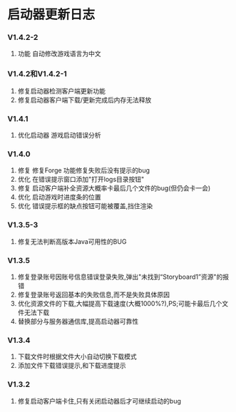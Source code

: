 # 启动器更新日志

### V1.4.2-2

1. 功能 自动修改游戏语言为中文

### V1.4.2和V1.4.2-1

1. 修复启动器检测客户端更新功能
2. 修复启动器客户端下载/更新完成后内存无法释放

### V1.4.1

1. 优化启动器 游戏启动错误分析

### V1.4.0

1. 修复 修复Forge 功能修复失败后没有提示的bug&#x20;
2. 优化 在错误提示窗口添加"打开logs目录按钮"&#x20;
3. 修复 启动客户端补全资源大概率卡最后几个文件的bug(但仍会卡一会)&#x20;
4. 优化 启动游戏时进度条的位置&#x20;
5. 优化 错误提示框的缺点按钮可能被覆盖,挡住渲染

### V1.3.5-3

1. 修复无法判断高版本Java可用性的BUG

### V1.3.5

1. 修复登录账号因账号信息错误登录失败,弹出"未找到“Storyboard1”资源"的报错&#x20;
2. 修复登录账号返回基本的失败信息,而不是失败具体原因&#x20;
3. 优化资源文件的下载,大幅提高下载速度(大概1000%?),PS;可能卡最后几个文件无法下载&#x20;
4. 替换部分与服务器通信库,提高启动器可靠性

### V1.3.4

1. 下载文件时根据文件大小自动切换下载模式&#x20;
2. 添加文件下载错误提示,和下载进度提示

### V1.3.2

1. 修复启动客户端卡住,只有关闭启动器后才可继续启动的bug
